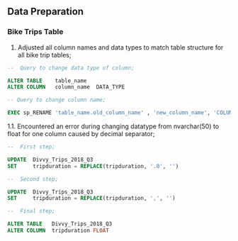 ## Data Preparation

### Bike Trips Table

1. Adjusted all column names and data types to match table structure for all bike trip tables;

``` sql
--  Query to change data type of column;

ALTER TABLE    table_name
ALTER COLUMN   column_name  DATA_TYPE

-- Query to change column name;

EXEC sp_RENAME 'table_name.old_column_name' , 'new_column_name', 'COLUMN'
```

  1.1.  Encountered an error during changing datatype from nvarchar(50) to float for one column caused by decimal separator;
  
``` sql
--  First step;

UPDATE  Divvy_Trips_2018_Q3
SET     tripduration = REPLACE(tripduration, '.0', '')

--  Second step;

UPDATE  Divvy_Trips_2018_Q3
SET     tripduration = REPLACE(tripduration, ',', '')

--  Final step;

ALTER TABLE   Divvy_Trips_2018_Q3
ALTER COLUMN  tripduration FLOAT
```
